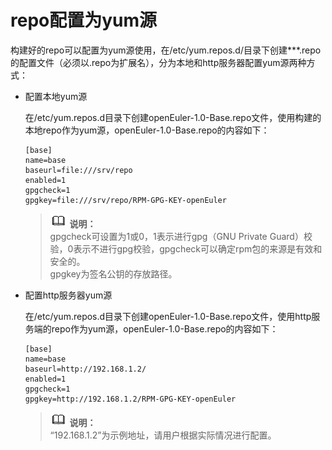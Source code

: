# repo配置为yum源<a name="ZH-CN_TOPIC_0183245396"></a>

构建好的repo可以配置为yum源使用，在/etc/yum.repos.d/目录下创建\*\*\*.repo的配置文件（必须以.repo为扩展名），分为本地和http服务器配置yum源两种方式：

-   配置本地yum源

    在/etc/yum.repos.d目录下创建openEuler-1.0-Base.repo文件，使用构建的本地repo作为yum源，openEuler-1.0-Base.repo的内容如下：

    ```
    [base]
    name=base
    baseurl=file:///srv/repo
    enabled=1
    gpgcheck=1
    gpgkey=file:///srv/repo/RPM-GPG-KEY-openEuler
    ```

    >![](public_sys-resources/icon-note.gif) **说明：**   
    >gpgcheck可设置为1或0，1表示进行gpg（GNU Private Guard）校验，0表示不进行gpg校验，gpgcheck可以确定rpm包的来源是有效和安全的。  
    >gpgkey为签名公钥的存放路径。  

-   配置http服务器yum源

    在/etc/yum.repos.d目录下创建openEuler-1.0-Base.repo文件，使用http服务端的repo作为yum源，openEuler-1.0-Base.repo的内容如下：

    ```
    [base]
    name=base
    baseurl=http://192.168.1.2/
    enabled=1
    gpgcheck=1
    gpgkey=http://192.168.1.2/RPM-GPG-KEY-openEuler
    ```

    >![](public_sys-resources/icon-note.gif) **说明：**   
    >“192.168.1.2”为示例地址，请用户根据实际情况进行配置。  


